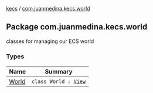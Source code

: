 [kecs](../index.md) / [com.juanmedina.kecs.world](./index.md)

## Package com.juanmedina.kecs.world

classes for managing our ECS world

### Types

| Name | Summary |
|---|---|
| [World](-world/index.md) | `class World : `[`View`](../com.juanmedina.kecs.entity/-view/index.md) |

